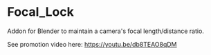 # Focal_Lock
Addon for Blender to maintain a camera's focal length/distance ratio.

See promotion video here: https://youtu.be/db8TEAO8qDM
